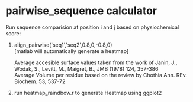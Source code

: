 # pairwise_sequence calculator 

Run sequence comparision at position i and j based on physiochemical score:

1) align_pairwise('seq1','seq2',0.8,0,-0.8,0) <br>
   [matlab will automatically generate a heatmap] <br>
   
   Average accesible surface values taken from the work of Janin, J., Wodak, S., Levitt, M., Maigret, B., JMB (1978) 124, 357-386 <br>
   Average Volume per residue based on the review by Chothia Ann. REv. Biochem. 53, 537-72 <br>
   
   

2) run heatmap_raindbow.r to generate Heatmap using ggplot2

